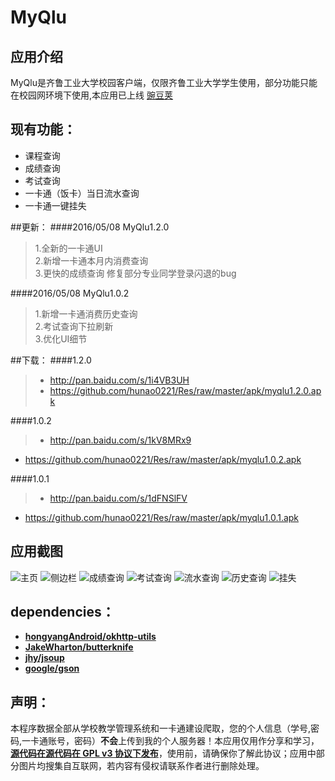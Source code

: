 # MyQlu
## 应用介绍
  MyQlu是齐鲁工业大学校园客户端，仅限齐鲁工业大学学生使用，部分功能只能在校园网环境下使用,本应用已上线 [豌豆荚](http://www.wandoujia.com/apps/com.hugo.myqlu)
## 现有功能：
- 课程查询
- 成绩查询
- 考试查询
- 一卡通（饭卡）当日流水查询
- 一卡通一键挂失

##更新：
####2016/05/08 MyQlu1.2.0
> 1.全新的一卡通UI  
> 2.新增一卡通本月内消费查询  
> 3.更快的成绩查询
> 修复部分专业同学登录闪退的bug

####2016/05/08 MyQlu1.0.2
> 1.新增一卡通消费历史查询  
> 2.考试查询下拉刷新  
> 3.优化UI细节

##下载：
####1.2.0
> - http://pan.baidu.com/s/1i4VB3UH
> - <https://github.com/hunao0221/Res/raw/master/apk/myqlu1.2.0.apk>

####1.0.2
>- <http://pan.baidu.com/s/1kV8MRx9>
- <https://github.com/hunao0221/Res/raw/master/apk/myqlu1.0.2.apk>

####1.0.1
>- <http://pan.baidu.com/s/1dFNSlFV>
- <https://github.com/hunao0221/Res/raw/master/apk/myqlu1.0.1.apk>


## 应用截图
![主页](https://raw.githubusercontent.com/hunao0221/Res/master/photos/myqlu1.0.2/enframe_2016-05-08-10-52-04.png)
![侧边栏](https://raw.githubusercontent.com/hunao0221/Res/master/photos/myqlu1.0.2/enframe_2016-05-08-10-51-42.png)
![成绩查询](https://raw.githubusercontent.com/hunao0221/Res/master/photos/myqlu1.0.2/enframe_2016-05-08-10-47-22.png)
![考试查询](https://raw.githubusercontent.com/hunao0221/Res/master/photos/myqlu1.0.2/enframe_2016-05-08-10-57-09.png)
![流水查询](https://raw.githubusercontent.com/hunao0221/Res/master/photos/myqlu1.2.0/enframe_2016-05-12-14-12-38.png)
![历史查询](https://raw.githubusercontent.com/hunao0221/Res/master/photos/myqlu1.2.0/enframe_2016-05-12-14-12-54.png)
![挂失](https://raw.githubusercontent.com/hunao0221/Res/master/photos/myqlu1.0.2/enframe_2016-05-08-12-37-03.png)

## dependencies：
- [**hongyangAndroid/okhttp-utils**](https://github.com/hongyangAndroid/okhttp-utils)
- [**JakeWharton/butterknife**](https://github.com/JakeWharton/butterknife)
- [**jhy/jsoup**](https://github.com/jhy/jsoup)
- [**google/gson**](https://github.com/google/gson)

## 声明：
本程序数据全部从学校教学管理系统和一卡通建设爬取，您的个人信息（学号,密码,一卡通账号，密码）**不会**上传到我的个人服务器！本应用仅用作分享和学习，[**源代码在源代码在 GPL v3 协议下发布**](https://github.com/hunao0221/MyQlu/blob/master/LICENSE.txt)，使用前，请确保你了解此协议；应用中部分图片均搜集自互联网，若内容有侵权请联系作者进行删除处理。